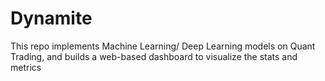 # Dynamite
This repo implements Machine Learning/ Deep Learning models on Quant Trading, and builds a web-based dashboard to visualize the stats and metrics
